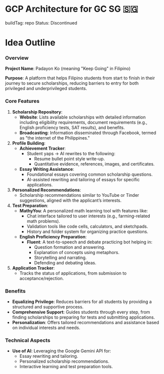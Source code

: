 # GCP Architecture for GC SG 🇸🇬

buildTag: repo
Status: Discontinued

# Idea Outline

### Overview

**Project Name**: Padayon Ko (meaning "Keep Going" in Filipino)

**Purpose**:
A platform that helps Filipino students from start to finish in their journey to secure scholarships, reducing barriers to entry for both privileged and underprivileged students.

### Core Features

1. **Scholarship Repository**:
    - **Website**: Lists available scholarships with detailed information including eligibility requirements, document requirements (e.g., English proficiency tests, SAT results), and benefits.
    - **Broadcasting**: Information disseminated through Facebook, termed as "the internet of the Philippines."
2. **Profile Building**:
    - **Achievement Tracker**:
        - Student yaps → AI rewrites to the following:
            - Resume bullet point style write-up.
            - Quantitative evidence, references, images, and certificates.
    - **Essay Writing Assistance**:
        - Foundational essays covering common scholarship questions.
        - AI-assisted rewriting and tailoring of essays for specific applications.
3. **Personalized Recommendations**:
    - Scholarship recommendations similar to YouTube or Tinder suggestions, aligned with the applicant’s interests.
4. **Test Preparation**:
    - **MathyYou**: A personalized math learning tool with features like:
        - Chat interface tailored to user interests (e.g., farming-related math problems).
        - Validation tools like code cells, calculators, and sketchpads.
        - History and folder system for organizing practice questions.
    - **English Proficiency Preparation**:
        - **Fluent**: A text-to-speech and debate practicing bot helping in:
            - Question formation and answering.
            - Explanation of concepts using metaphors.
            - Storytelling and narrating.
            - Defending and debating ideas.
5. **Application Tracker**:
    - Tracks the status of applications, from submission to acceptance/rejection.

### Benefits

- **Equalizing Privilege**: Reduces barriers for all students by providing a structured and supportive process.
- **Comprehensive Support**: Guides students through every step, from finding scholarships to preparing for tests and submitting applications.
- **Personalization**: Offers tailored recommendations and assistance based on individual interests and needs.

### Technical Aspects

- **Use of AI**: Leveraging the Google Gemini API for:
    - Essay rewriting and tailoring.
    - Personalized scholarship recommendations.
    - Interactive learning and test preparation tools.